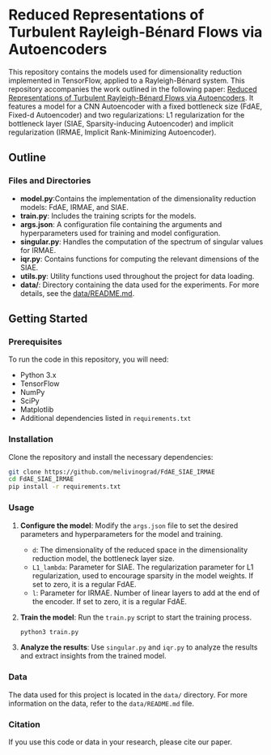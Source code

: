 # Reduced Representations of Turbulent Rayleigh-Bénard Flows via Autoencoders

This repository contains the models used for dimensionality reduction implemented in TensorFlow, applied to a Rayleigh-Bénard system. This repository accompanies the work outlined in the following paper: [Reduced Representations of Turbulent Rayleigh-Bénard Flows via Autoencoders](link). It features a model for a CNN Autoencoder with a fixed bottleneck size (FdAE, Fixed-d Autoencoder) and two regularizations: L1 regularization for the bottleneck layer (SIAE, Sparsity-inducing Autoencoder) and implicit regularization (IRMAE, Implicit Rank-Minimizing Autoencoder).

## Outline

### Files and Directories

- **model.py**:Contains the implementation of the dimensionality reduction models: FdAE, IRMAE, and SIAE.
- **train.py**: Includes the training scripts for the models.
- **args.json**: A configuration file containing the arguments and hyperparameters used for training and model configuration.
- **singular.py**: Handles the computation of the spectrum of singular values for IRMAE.
- **iqr.py**: Contains functions for computing the relevant dimensions of the SIAE.
- **utils.py**: Utility functions used throughout the project for data loading.
- **data/**: Directory containing the data used for the experiments. For more details, see the [data/README.md](data/README.md).

## Getting Started

### Prerequisites

To run the code in this repository, you will need:

- Python 3.x
- TensorFlow
- NumPy
- SciPy
- Matplotlib
- Additional dependencies listed in `requirements.txt`

### Installation

Clone the repository and install the necessary dependencies:

```bash
git clone https://github.com/melivinograd/FdAE_SIAE_IRMAE
cd FdAE_SIAE_IRMAE
pip install -r requirements.txt
```

### Usage
1. **Configure the model**: Modify the `args.json` file to set the desired parameters and hyperparameters for the model and training.

    - `d`: The dimensionality of the reduced space in the dimensionality reduction model, the bottleneck layer size.
    - `L1_lambda`: Parameter for SIAE. The regularization parameter for L1 regularization, used to encourage sparsity in the model weights. If set to zero, it is a regular FdAE.
    - `l`: Parameter for IRMAE. Number of linear layers to add at the end of the encoder. If set to zero, it is a regular FdAE.

2. **Train the model**: Run the `train.py` script to start the training process.
    ```bash
    python3 train.py
    ```

3. **Analyze the results**: Use `singular.py` and `iqr.py` to analyze the results and extract insights from the trained model.

### Data
The data used for this project is located in the `data/` directory. For more information on the data, refer to the `data/README.md` file.

### Citation
If you use this code or data in your research, please cite our paper.



